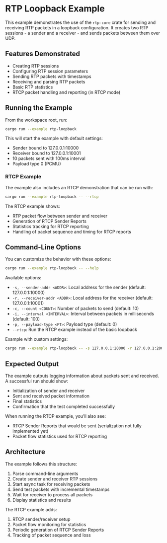 # RTP Loopback Example

This example demonstrates the use of the `rtp-core` crate for sending and receiving RTP packets in a loopback configuration. It creates two RTP sessions - a sender and a receiver - and sends packets between them over UDP.

## Features Demonstrated

- Creating RTP sessions
- Configuring RTP session parameters
- Sending RTP packets with timestamps
- Receiving and parsing RTP packets
- Basic RTP statistics
- RTCP packet handling and reporting (in RTCP mode)

## Running the Example

From the workspace root, run:

```bash
cargo run --example rtp-loopback
```

This will start the example with default settings:
- Sender bound to 127.0.0.1:10000
- Receiver bound to 127.0.0.1:10001
- 10 packets sent with 100ms interval
- Payload type 0 (PCMU)

### RTCP Example

The example also includes an RTCP demonstration that can be run with:

```bash
cargo run --example rtp-loopback -- --rtcp
```

The RTCP example shows:
- RTP packet flow between sender and receiver
- Generation of RTCP Sender Reports
- Statistics tracking for RTCP reporting
- Handling of packet sequence and timing for RTCP reports

## Command-Line Options

You can customize the behavior with these options:

```bash
cargo run --example rtp-loopback -- --help
```

Available options:
- `-s, --sender-addr <ADDR>`: Local address for the sender (default: 127.0.0.1:10000)
- `-r, --receiver-addr <ADDR>`: Local address for the receiver (default: 127.0.0.1:10001)
- `-c, --count <COUNT>`: Number of packets to send (default: 10)
- `-i, --interval <INTERVAL>`: Interval between packets in milliseconds (default: 100)
- `-p, --payload-type <PT>`: Payload type (default: 0)
- `--rtcp`: Run the RTCP example instead of the basic loopback

Example with custom settings:

```bash
cargo run --example rtp-loopback -- -s 127.0.0.1:20000 -r 127.0.0.1:20001 -c 20 -i 50
```

## Expected Output

The example outputs logging information about packets sent and received. A successful run should show:
- Initialization of sender and receiver
- Sent and received packet information
- Final statistics
- Confirmation that the test completed successfully

When running the RTCP example, you'll also see:
- RTCP Sender Reports that would be sent (serialization not fully implemented yet)
- Packet flow statistics used for RTCP reporting

## Architecture

The example follows this structure:
1. Parse command-line arguments
2. Create sender and receiver RTP sessions
3. Start async task for receiving packets
4. Send test packets with incremental timestamps
5. Wait for receiver to process all packets
6. Display statistics and results

The RTCP example adds:
1. RTCP sender/receiver setup
2. Packet flow monitoring for statistics
3. Periodic generation of RTCP Sender Reports
4. Tracking of packet sequence and loss 